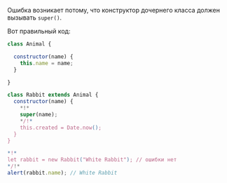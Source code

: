 Ошибка возникает потому, что конструктор дочернего класса должен вызывать `super()`.

Вот правильный код:

```js run
class Animal {

  constructor(name) {
    this.name = name;
  }

}

class Rabbit extends Animal {
  constructor(name) {  
    *!*
    super(name);
    */!*
    this.created = Date.now();
  }
}

*!*
let rabbit = new Rabbit("White Rabbit"); // ошибки нет
*/!*
alert(rabbit.name); // White Rabbit
```
